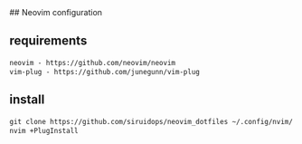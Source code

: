 <div align="center> <img src="./.screenshot.png"/> </div>
## Neovim configuration

## requirements
``` text
neovim - https://github.com/neovim/neovim
vim-plug - https://github.com/junegunn/vim-plug
```


## install

```text
git clone https://github.com/siruidops/neovim_dotfiles ~/.config/nvim/
nvim +PlugInstall
```
